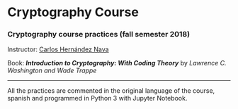 # Cryptography Course
### Cryptography course practices (fall semester 2018)

Instructor: [Carlos Hernández Nava](https://mx.linkedin.com/in/carlos-hernandez-nava-b812aa77/en)

Book: ***Introduction to Cryptography: With Coding Theory*** by *Lawrence C. Washington and Wade Trappe*

---
All the practices are commented in the original language of the course, spanish and programmed in Python 3 with Jupyter Notebook.
